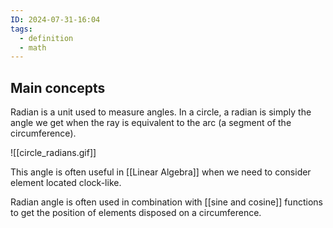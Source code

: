 ```yaml
---
ID: 2024-07-31-16:04
tags:
  - definition
  - math
---
```

## Main concepts

Radian is a unit used to measure angles. In a circle, a radian is simply the angle we get when the ray is equivalent to the arc (a segment of the circumference).

![[circle_radians.gif]]

This angle is often useful in [[Linear Algebra]] when we need to consider element located clock-like.

Radian angle is often used in combination with [[sine and cosine]] functions to get the position of elements disposed on a circumference.